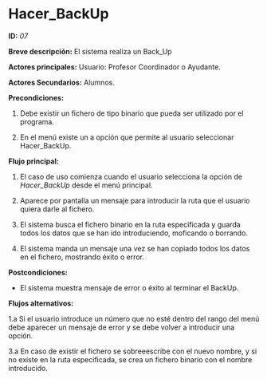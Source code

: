 # Hacer_BackUp

**ID:** *07*

**Breve descripción:**
El sistema realiza un Back_Up

**Actores principales:** Usuario: Profesor Coordinador o Ayudante.

**Actores Secundarios:** Alumnos.

**Precondiciones:**

1. Debe existir un fichero de tipo binario que pueda ser utilizado por el programa.

2. En el menú existe un a opción que permite al usuario seleccionar Hacer_BackUp.

**Flujo principal:**

1. El caso de uso comienza cuando el usuario selecciona la opción de *Hacer_BackUp* desde el menú principal.

2. Aparece por pantalla un mensaje para introducir la ruta que el usuario quiera darle al fichero.

3. El sistema busca el fichero binario en la ruta especificada y guarda todos los datos que se han ido introduciendo, moficando o borrando.

4. El sistema manda un mensaje una vez se han copiado todos los datos en el fichero, mostrando éxito o error.

**Postcondiciones:**

* El sistema muestra mensaje de error o éxito al terminar el BackUp.

**Flujos alternativos:**

1.a Si el usuario introduce un número que no esté dentro del rango del menú debe aparecer un mensaje de error y se debe volver a introducir una opción.


3.a En caso de existir el fichero se sobreeescribe con el nuevo nombre, y si no existe en la ruta especificada, se crea un fichero binario con el nombre introducido.
